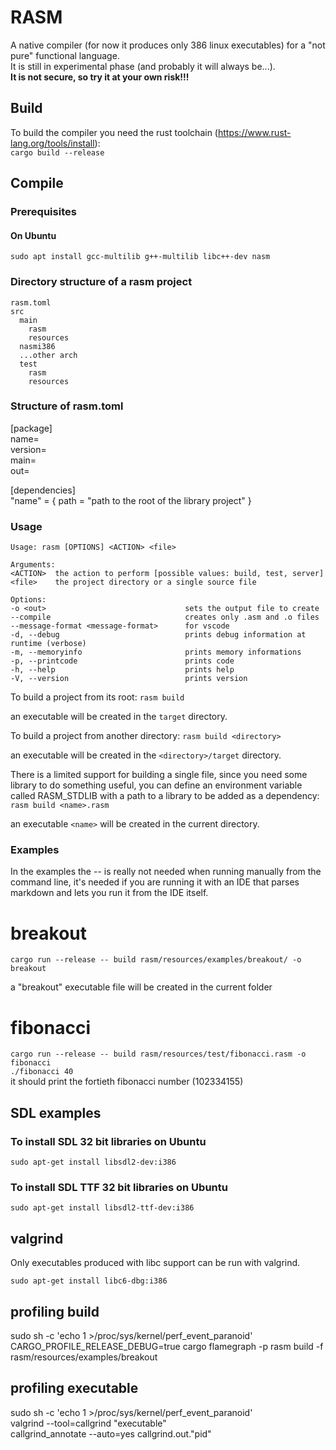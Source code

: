 # RASM

A native compiler (for now it produces only 386 linux executables) for a "not pure" functional language.  
It is still in experimental phase (and probably it will always be...).   
**It is not secure, so try it at your own risk!!!**

## Build

To build the compiler you need the rust toolchain (https://www.rust-lang.org/tools/install):  
`cargo build --release`

## Compile

### Prerequisites

#### On Ubuntu

`sudo apt install gcc-multilib g++-multilib libc++-dev nasm`

### Directory structure of a rasm project

```
rasm.toml
src  
  main  
    rasm  
    resources  
  nasmi386  
  ...other arch  
  test  
    rasm  
    resources
```

### Structure of rasm.toml

[package]  
name=  
version=  
main=  
out=

[dependencies]  
"name" = { path = "path to the root of the library project" }

### Usage

```
Usage: rasm [OPTIONS] <ACTION> <file>

Arguments:
<ACTION>  the action to perform [possible values: build, test, server]
<file>    the project directory or a single source file

Options:  
-o <out>                               sets the output file to create  
--compile                              creates only .asm and .o files  
--message-format <message-format>      for vscode  
-d, --debug                            prints debug information at runtime (verbose)  
-m, --memoryinfo                       prints memory informations  
-p, --printcode                        prints code  
-h, --help                             prints help  
-V, --version                          prints version
```

To build a project from its root:
`rasm build`

an executable will be created in the `target` directory.

To build a project from another directory:
`rasm build <directory>`

an executable will be created in the `<directory>/target` directory.

There is a limited support for building a single file, since you need some library to do something useful,
you can define an environment variable called RASM_STDLIB with a path to a library to be added as a dependency:
`rasm build <name>.rasm`

an executable `<name>` will be created in the current directory.

### Examples

In the examples the -- is really not needed when running manually from the command line,
it's needed if you are running it with an IDE that parses markdown and lets
you run it from the IDE itself.

# breakout

`cargo run --release -- build rasm/resources/examples/breakout/ -o breakout`

a "breakout" executable file will be created in the current folder

# fibonacci

`cargo run --release -- build rasm/resources/test/fibonacci.rasm -o fibonacci`  
`./fibonacci 40`  
it should print the fortieth fibonacci number (102334155)

## SDL examples

### To install SDL 32 bit libraries on Ubuntu

`sudo apt-get install libsdl2-dev:i386`

### To install SDL TTF 32 bit libraries on Ubuntu

`sudo apt-get install libsdl2-ttf-dev:i386`

## valgrind

Only executables produced with libc support can be run with valgrind.

`sudo apt-get install libc6-dbg:i386`

## profiling build

sudo sh -c 'echo 1 >/proc/sys/kernel/perf_event_paranoid'  
CARGO_PROFILE_RELEASE_DEBUG=true cargo flamegraph -p rasm build -f rasm/resources/examples/breakout

## profiling executable

sudo sh -c 'echo 1 >/proc/sys/kernel/perf_event_paranoid'  
valgrind --tool=callgrind "executable"  
callgrind_annotate --auto=yes callgrind.out."pid"